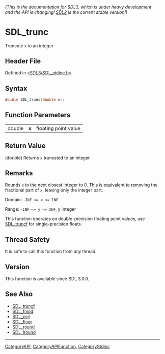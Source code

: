 ###### (This is the documentation for SDL3, which is under heavy development and the API is changing! [SDL2](https://wiki.libsdl.org/SDL2/) is the current stable version!)
# SDL_trunc

Truncate `x` to an integer.

## Header File

Defined in [<SDL3/SDL_stdinc.h>](https://github.com/libsdl-org/SDL/blob/main/include/SDL3/SDL_stdinc.h)

## Syntax

```c
double SDL_trunc(double x);
```

## Function Parameters

|        |       |                      |
| ------ | ----- | -------------------- |
| double | **x** | floating point value |

## Return Value

(double) Returns `x` truncated to an integer

## Remarks

Rounds `x` to the next closest integer to 0. This is equivalent to removing
the fractional part of `x`, leaving only the integer part.

Domain: `-INF <= x <= INF`

Range: `-INF <= y <= INF`, y integer

This function operates on double-precision floating point values, use
[SDL_truncf](SDL_truncf) for single-precision floats.

## Thread Safety

It is safe to call this function from any thread.

## Version

This function is available since SDL 3.0.0.

## See Also

- [SDL_truncf](SDL_truncf)
- [SDL_fmod](SDL_fmod)
- [SDL_ceil](SDL_ceil)
- [SDL_floor](SDL_floor)
- [SDL_round](SDL_round)
- [SDL_lround](SDL_lround)

----
[CategoryAPI](CategoryAPI), [CategoryAPIFunction](CategoryAPIFunction), [CategoryStdinc](CategoryStdinc)

